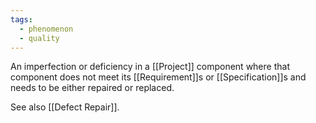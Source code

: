 ```yaml
---
tags:
  - phenomenon
  - quality
---
```

An imperfection or deficiency in a [[Project]] component where that component does not meet its [[Requirement]]s or [[Specification]]s and needs to be either repaired or replaced.

See also [[Defect Repair]].